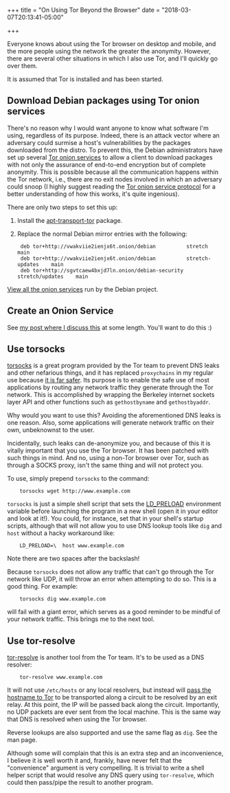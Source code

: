 +++
title = "On Using Tor Beyond the Browser"
date = "2018-03-07T20:13:41-05:00"

+++

Everyone knows about using the Tor browser on desktop and mobile, and the more people using the network the greater the anonymity.  However, there are several other situations in which I also use Tor, and I'll quickly go over them.

It is assumed that Tor is installed and has been started.

## Download Debian packages using Tor onion services

There's no reason why I would want anyone to know what software I'm using, regardless of its purpose.  Indeed, there is an attack vector where an adversary could surmise a host's vulnerabilities by the packages downloaded from the distro.  To prevent this, the Debian administrators have set up several [Tor onion services] to allow a client to download packages with not only the assurance of end-to-end encryption but of complete anonymity. This is possible because all the communication happens within the Tor network, i.e., there are no exit nodes involved in which an adversary could snoop (I highly suggest reading the [Tor onion service protocol] for a better understanding of how this works, it's quite ingenious).

There are only two steps to set this up:

1. Install the [apt-transport-tor] package.
2. Replace the normal Debian mirror entries with the following:

		deb tor+http://vwakviie2ienjx6t.onion/debian          stretch            main
		deb tor+http://vwakviie2ienjx6t.onion/debian          stretch-updates    main
		deb tor+http://sgvtcaew4bxjd7ln.onion/debian-security stretch/updates    main

[View all the onion services] run by the Debian project.

## Create an Onion Service

See [my post where I discuss this] at some length.  You'll want to do this :)

## Use torsocks

[torsocks] is a great program provided by the Tor team to prevent DNS leaks and other nefarious things, and it has replaced `proxychains` in my regular use because [it is far safer].  Its purpose is to enable the safe use of most applications by routing any network traffic they generate through the Tor network.  This is accomplished by wrapping the Berkeley internet sockets layer API and other functions such as `gethostbyname` and `gethostbyaddr`.

Why would you want to use this?  Avoiding the aforementioned DNS leaks is one reason.  Also, some applications will generate network traffic on their own, unbeknownst to the user.

Incidentally, such leaks can de-anonymize you, and because of this it is vitally important that you use the Tor browser.  It has been patched with such things in mind.  And no, using a non-Tor browser over Tor, such as through a SOCKS proxy, isn't the same thing and will not protect you.

To use, simply prepend `torsocks` to the command:

		torsocks wget http://www.example.com

`torsocks` is just a simple shell script that sets the [LD_PRELOAD] environment variable before launching the program in a new shell (open it in your editor and look at it!).  You could, for instance, set that in your shell's startup scripts, although that will not allow you to use DNS lookup tools like `dig` and `host` without a hacky workaround like:

		LD_PRELOAD=\  host www.example.com

Note there are two spaces after the backslash!

Because `torsocks` does not allow any traffic that can't go through the Tor network like UDP, it will throw an error when attempting to do so.  This is a good thing.  For example:

		torsocks dig www.example.com

will fail with a giant error, which serves as a good reminder to be mindful of your network traffic.  This brings me to the next tool.

## Use tor-resolve

[tor-resolve] is another tool from the Tor team.  It's to be used as a DNS resolver:

		tor-resolve www.example.com

It will not use `/etc/hosts` or any local resolvers, but instead will [pass the hostname to Tor] to be transported along a circuit to be resolved by an exit relay.  At this point, the IP will be passed back along the circuit.  Importantly, no UDP packets are ever sent from the local machine.  This is the same way that DNS is resolved when using the Tor browser.

Reverse lookups are also supported and use the same flag as `dig`.  See the man page.

Although some will complain that this is an extra step and an inconvenience, I believe it is well worth it and, frankly, have never felt that the "convenience" argument is very compelling.  It is trivial to write a shell helper script that would resolve any DNS query using `tor-resolve`, which could then pass/pipe the result to another program.


[Tor onion services]: https://bits.debian.org/2016/08/debian-and-tor-services-available-as-onion-services.html
[Tor onion service protocol]: https://www.torproject.org/docs/onion-services.html.en
[apt-transport-tor]: https://packages.debian.org/search?keywords=apt-transport-tor
[View all the onion services]: https://onion.debian.org/
[torsocks]: https://github.com/dgoulet/torsocks
[it is far safer]: https://tor.stackexchange.com/a/13521
[LD_PRELOAD]: https://linux.die.net/man/8/ld.so
[tor-resolve]: https://linux.die.net/man/1/tor-resolve
[pass the hostname to Tor]: https://tor.stackexchange.com/a/26
[my post where I discuss this]: /2018/04/06/on-running-a-tor-onion-service-in-a-chroot/

